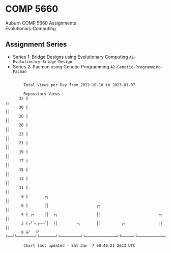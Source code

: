 # COMP 5660
Auburn COMP 5660 Assignments  
Evolutionary Computing

## Assignment Series
- Series 1: Bridge Designs using Evolutionary Computing `A1-Evolutionary-Bridge-Design`
- Series 2: Pacman using Genetic Programming `A2-Genetic-Programming-Pacman`

```

        Total Views per Day from 2022-10-10 to 2023-01-07

        Repository Views
      32 ┼                                                                ╭╮
      30 ┤                                                                ││
      28 ┤                                                                ││
      26 ┤                                                                ││
      23 ┤                                                                ││
      21 ┤                                                                ││
      19 ┤                                                                ││
      17 ┤                                                                ││
      15 ┤                                                                ││
      13 ┤                                                                ││
      11 ┤                                                                ││
       9 ┤       ╭╮                                                       ││
       6 ┤       ││                     ╭╮                                ││
       4 ┤ ╭╮    ││  ╭╮                 ││                         ╭╮     ││
       2 ┤╭╯╰╮╭──╯│  ││        ╭╮       ││         ╭╮              ││     ││
       0 ┼╯  ╰╯   ╰──╯╰────────╯╰───────╯╰─────────╯╰──────────────╯╰─────╯╰───────────────────────

        Chart last updated - Sat Jan  7 00:40:21 2023 UTC
        
```
